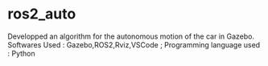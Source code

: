# ros2_auto
Developped an algorithm for the autonomous motion of the car in Gazebo.<br>
Softwares Used :   Gazebo,ROS2,Rviz,VSCode ;
Programming language used :   Python
